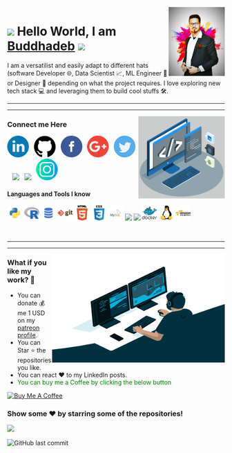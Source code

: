 
<img align='right' src="https://github.com/aaroha33/aaroha33/blob/master/logos/my_image.jpeg" width="130" />

#  <h1><img src="https://emojis.slackmojis.com/emojis/images/1531849430/4246/blob-sunglasses.gif?1531849430" width="45"/> Hello World, I am <a href="https://aaroha33.github.io/">Buddhadeb</a>  <img src="https://media.giphy.com/media/hvRJCLFzcasrR4ia7z/giphy.gif" width="50px">
  
I am a versatilist and easily adapt to different hats (software Developer 🌐, Data Scientist 📈, ML Engineer 🤖 or Designer 🎨 depending on what the project requires. I love exploring new tech stack 💻 and leveraging them to build cool stuffs 🛠️.



-------------------
-------------------
<img align='right' src="https://github.com/buddhadeb33/buddhadeb33/blob/1621a88aa9c7cc370cca130d09894ad6b9286884/logos/techstack.gif" width="200" />
  
### Connect me Here <br>
<a href="https://www.linkedin.com/in/buddhadeb33/"><img src="https://github.com/aaroha33/aaroha33/blob/master/logos/linkedin.png" width="50" /></a>&nbsp;&nbsp;
<a href="https://github.com/aaroha33/"><img src="https://github.com/aaroha33/aaroha33/blob/master/logos/github-logo.png" width="50" /></a>&nbsp;&nbsp;
<a href="https://www.facebook.com/lbuddhadeb33/"><img src="https://github.com/aaroha33/aaroha33/blob/master/logos/facebook.png" width="50" /></a>&nbsp;&nbsp;
<a href="mailto:buddhadeb33@gmail.com"><img src="https://github.com/aaroha33/aaroha33/blob/master/logos/google-plus.png" width="50" /></a>&nbsp;&nbsp;
<a href="https://twitter.com/aroha33"><img src="https://github.com/aaroha33/aaroha33/blob/master/logos/twitter.png" width="50" /></a>&nbsp;&nbsp;
<a href="https://twitter.com/aroha33"><img src="https://github.com/aaroha33/aaroha33/blob/master/logos/kaggle.png" width="50" /></a>&nbsp;&nbsp;
<a href="https://twitter.com/aroha33"><img src="https://github.com/aaroha33/aaroha33/blob/master/logos/whatsapp.jpg" width="50" /></a>&nbsp;&nbsp;
<a href="https://www.instagram.com/aaroha33"><img src="https://github.com/aaroha33/aaroha33/blob/master/logos/instagram.png" width="50" /></a>


  
#### Languages and Tools I know  

<code><img height="35" src="https://raw.githubusercontent.com/github/explore/80688e429a7d4ef2fca1e82350fe8e3517d3494d/topics/python/python.png"></code>
<code><img height="35" src="https://raw.githubusercontent.com/github/explore/80688e429a7d4ef2fca1e82350fe8e3517d3494d/topics/r/r.png"></code>
<code><img height="35" src="https://raw.githubusercontent.com/github/explore/80688e429a7d4ef2fca1e82350fe8e3517d3494d/topics/sql/sql.png"></code>
<code><img height="35" src="https://raw.githubusercontent.com/github/explore/80688e429a7d4ef2fca1e82350fe8e3517d3494d/topics/git/git.png"></code>
<code><img height="35" src="https://raw.githubusercontent.com/github/explore/80688e429a7d4ef2fca1e82350fe8e3517d3494d/topics/html/html.png"></code>
<code><img height="35" src="https://raw.githubusercontent.com/github/explore/80688e429a7d4ef2fca1e82350fe8e3517d3494d/topics/css/css.png"></code>
<code><img height="35" src="https://raw.githubusercontent.com/github/explore/80688e429a7d4ef2fca1e82350fe8e3517d3494d/topics/mysql/mysql.png"></code>
<code><img height="35" src="https://avatars0.githubusercontent.com/u/828667?s=200&v=4"></code>
<code><img height="35" src="https://avatars1.githubusercontent.com/u/17151892?s=400&u=891b7c4c2050a569d7825a5ab02c197d8db6c442&v=4"></code>
<code><img height="35" src="https://raw.githubusercontent.com/devicons/devicon/master/icons/docker/docker-original-wordmark.svg"></code>
<code><img height="35" src="https://raw.githubusercontent.com/devicons/devicon/master/icons/linux/linux-original.svg"></code>
<code><img height="35" src="https://raw.githubusercontent.com/devicons/devicon/master/icons/amazonwebservices/amazonwebservices-original-wordmark.svg"></code>
  

  
<br />

--------------------------
--------------------------
  
<img align="right" alt="GIF" src="https://github.com/buddhadeb33/buddhadeb33/blob/22c4c6921a6f08db69f2171adc6d4bb42bb130b8/logos/code.gif?raw=true" width="400" height="250" />

<h3>What if you like my work? 🤩</h3>
<ul>
  <li>You can donate 💰 me 1 USD on my <a href="https://www.patreon.com/">patreon profile</a>.</li>
  
  <li>You can Star ⭐ the repositories you like.</li>
  <li>You can react ❤️ to my LinkedIn posts.</li>
  <li> <span style="color: green"> You can buy me a Coffee by clicking the below button </span></li>
</ul>

<a href="https://www.buymeacoffee.com/TLmhCV5" target="_blank"><img src="https://cdn.buymeacoffee.com/buttons/default-blue.png" alt="Buy Me A Coffee" style="height: 40px !important;width: 150px !important;" ></a>


### Show some ❤️ by starring some of the repositories!

![](https://visitor-badge.glitch.me/badge?page_id=buddhadeb33)
  
![GitHub last commit](https://img.shields.io/github/last-commit/buddhadeb33/buddhadeb33)



